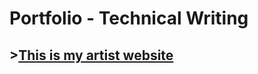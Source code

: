 # Portfolio - Technical Writing

## >[This is my artist website](https://www.aesthetic-emotion.com) 
